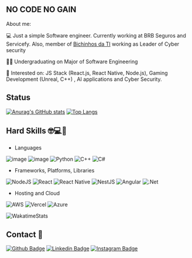 ## NO CODE NO GAIN 

About me:

💻 Just a simple Software engineer. Currently working at BRB Seguros and Servicefy. Also, member of [Bichinhos da TI](https://www.linkedin.com/company/bichinhos-da-ti/?trk=organization_guest_main-feed-card_feed-actor-image) working as Leader of Cyber security

👨‍🎓 Undergraduating on Major of Software Engineering

🎯 Interested on: JS Stack (React.js, React Native, Node.js), Gaming Development (Unreal, C++) , AI applications and Cyber Security.


## Status

[![Anurag's GitHub stats](https://github-readme-stats.vercel.app/api?username=mattsilverio&show_icons=true&theme=default)](https://github.com/anuraghazra/github-readme-stats)
[![Top Langs](https://github-readme-stats.vercel.app/api/top-langs/?username=mattsilverio&layout=compact)](https://github.com/anuraghazra/github-readme-stats)

## Hard Skills 🤓💻🚀
- Languages
  
![image](https://img.shields.io/badge/typescript-%23007ACC.svg?style=for-the-badge&logo=typescript&logoColor=white)
![image](https://img.shields.io/badge/JavaScript-F7DF1E?style=for-the-badge&logo=javascript&logoColor=black) 
![Python](https://img.shields.io/badge/python-3670A0?style=for-the-badge&logo=python&logoColor=ffdd54)
![C++](https://img.shields.io/badge/c++-%2300599C.svg?style=for-the-badge&logo=c%2B%2B&logoColor=white)
![C#](https://img.shields.io/badge/c%23-%23239120.svg?style=for-the-badge&logo=csharp&logoColor=white)

- Frameworks, Platforms, Libraries
  
![NodeJS](https://img.shields.io/badge/node.js-6DA55F?style=for-the-badge&logo=node.js&logoColor=white)
![React](https://img.shields.io/badge/React-20232A?style=for-the-badge&logo=react&logoColor=61DAFB)
![React Native](https://img.shields.io/badge/react_native-%2320232a.svg?style=for-the-badge&logo=react&logoColor=%2361DAFB)
![NestJS](https://img.shields.io/badge/nestjs-%23E0234E.svg?style=for-the-badge&logo=nestjs&logoColor=white)
![Angular](https://img.shields.io/badge/angular-%23DD0031.svg?style=for-the-badge&logo=angular&logoColor=white)
![.Net](https://img.shields.io/badge/.NET-5C2D91?style=for-the-badge&logo=.net&logoColor=white)



- Hosting and Cloud
  
![AWS](https://img.shields.io/badge/AWS-%23FF9900.svg?style=for-the-badge&logo=amazon-aws&logoColor=white)
![Vercel](https://img.shields.io/badge/vercel-%23000000.svg?style=for-the-badge&logo=vercel&logoColor=white)
![Azure](https://img.shields.io/badge/azure-%230072C6.svg?style=for-the-badge&logo=microsoftazure&logoColor=white)


![WakatimeStats](https://github-readme-stats.vercel.app/api/wakatime?username=MattSilverio&hide_title=true&hide_border=true&bg_color=00000000&text_color=777&range=last_7_days&layout=compact)


## Contact 📱
[![Github Badge](https://img.shields.io/badge/GitHub-100000?style=for-the-badge&logo=github&logoColor=white)](https://github.com/MattSilverio) [![Linkedin Badge](https://img.shields.io/badge/LinkedIn-0077B5?style=for-the-badge&logo=linkedin&logoColor=white)](https://www.linkedin.com/in/matheusphillipo/) [![Instagram Badge](https://img.shields.io/badge/Instagram-E4405F?style=for-the-badge&logo=instagram&logoColor=white)](https://www.instagram.com/matt_fis/)
